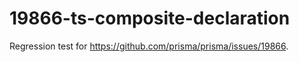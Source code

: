 # 19866-ts-composite-declaration

Regression test for <https://github.com/prisma/prisma/issues/19866>.

